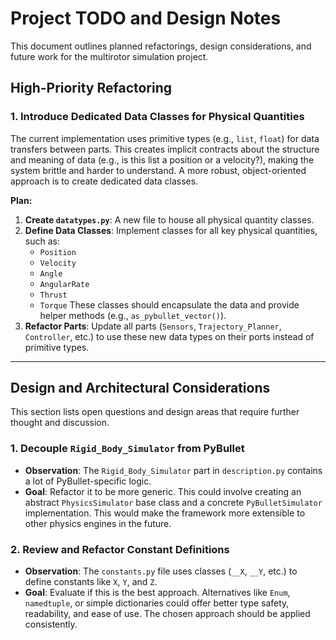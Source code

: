 # Project TODO and Design Notes

This document outlines planned refactorings, design considerations, and future work for the multirotor simulation project.

## High-Priority Refactoring

### 1. Introduce Dedicated Data Classes for Physical Quantities

The current implementation uses primitive types (e.g., `list`, `float`) for data transfers between parts. This creates implicit contracts about the structure and meaning of data (e.g., is this list a position or a velocity?), making the system brittle and harder to understand. A more robust, object-oriented approach is to create dedicated data classes.

**Plan:**
1.  **Create `datatypes.py`**: A new file to house all physical quantity classes.
2.  **Define Data Classes**: Implement classes for all key physical quantities, such as:
    -   `Position`
    -   `Velocity`
    -   `Angle`
    -   `AngularRate`
    -   `Thrust`
    -   `Torque`
    These classes should encapsulate the data and provide helper methods (e.g., `as_pybullet_vector()`).
3.  **Refactor Parts**: Update all parts (`Sensors`, `Trajectory_Planner`, `Controller`, etc.) to use these new data types on their ports instead of primitive types.

---

## Design and Architectural Considerations

This section lists open questions and design areas that require further thought and discussion.

### 1. Decouple `Rigid_Body_Simulator` from PyBullet
- **Observation**: The `Rigid_Body_Simulator` part in `description.py` contains a lot of PyBullet-specific logic.
- **Goal**: Refactor it to be more generic. This could involve creating an abstract `PhysicsSimulator` base class and a concrete `PyBulletSimulator` implementation. This would make the framework more extensible to other physics engines in the future.

### 2. Review and Refactor Constant Definitions
- **Observation**: The `constants.py` file uses classes (`__X`, `__Y`, etc.) to define constants like `X`, `Y`, and `Z`.
- **Goal**: Evaluate if this is the best approach. Alternatives like `Enum`, `namedtuple`, or simple dictionaries could offer better type safety, readability, and ease of use. The chosen approach should be applied consistently.